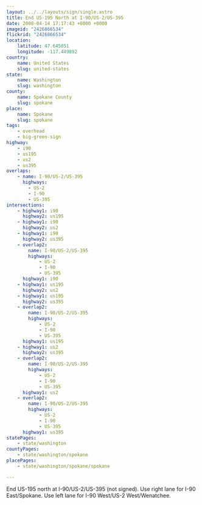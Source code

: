 ```yaml
---
layout: ../../layouts/sign/single.astro
title: End US-195 North at I-90/US-2/US-395
date: 2008-04-14 17:17:43 +0000 +0000
imageid: "2426866534"
flickrid: "2426866534"
location:
    latitude: 47.645051
    longitude: -117.449892
country:
    name: United States
    slug: united-states
state:
    name: Washington
    slug: washington
county:
    name: Spokane County
    slug: spokane
place:
    name: Spokane
    slug: spokane
tags:
    - overhead
    - big-green-sign
highway:
    - i90
    - us195
    - us2
    - us395
overlaps:
    - name: I-90/US-2/US-395
      highways:
        - US-2
        - I-90
        - US-395
intersections:
    - highway1: i90
      highway2: us195
    - highway1: i90
      highway2: us2
    - highway1: i90
      highway2: us395
    - overlap2:
        name: I-90/US-2/US-395
        highways:
            - US-2
            - I-90
            - US-395
      highway1: i90
    - highway1: us195
      highway2: us2
    - highway1: us195
      highway2: us395
    - overlap2:
        name: I-90/US-2/US-395
        highways:
            - US-2
            - I-90
            - US-395
      highway1: us195
    - highway1: us2
      highway2: us395
    - overlap2:
        name: I-90/US-2/US-395
        highways:
            - US-2
            - I-90
            - US-395
      highway1: us2
    - overlap2:
        name: I-90/US-2/US-395
        highways:
            - US-2
            - I-90
            - US-395
      highway1: us395
statePages:
    - state/washington
countyPages:
    - state/washington/spokane
placePages:
    - state/washington/spokane/spokane

---
```

End US-195 north at I-90/US-2/US-395 (not signed).  Use right lane for I-90 East/Spokane.  Use left lane for I-90 West/US-2 West/Wenatchee.